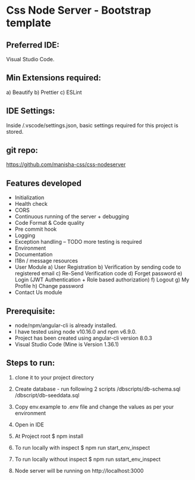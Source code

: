 # Css Node Server - Bootstrap template

## Preferred IDE:

Visual Studio Code.

## Min Extensions required:

a) Beautify
b) Prettier
c) ESLint

## IDE Settings:

Inside /.vscode/settings.json, basic settings required for this project is stored.

## git repo:

https://github.com/manisha-css/css-nodeserver

## Features developed

- Initialization
- Health check
- CORS
- Continuous running of the server + debugging
- Code Format & Code quality
- Pre commit hook
- Logging
- Exception handling – TODO more testing is required
- Environment
- Documentation
- I18n / message resources
- User Module
  a) User Registration
  b) Verification by sending code to registered email
  c) Re-Send Verification code
  d) Forget password
  e) Login (JWT Authentication + Role based authorization)
  f) Logout
  g) My Profile
  h) Change password
- Contact Us module

## Prerequisite:

- node/npm/angular-cli is already installed.
- I have tested using node v10.16.0 and npm v6.9.0.
- Project has been created using angular-cli version 8.0.3
- Visual Studio Code (Mine is Version 1.36.1)

## Steps to run:

1. clone it to your project directory
2. Create database - run following 2 scripts
   /dbscripts/db-schema.sql
   /dbscript/db-seeddata.sql
3. Copy env.example to .env file and change the values as per your environment
4. Open in IDE
5. At Project root
   \$ npm install

6. To run locally with inspect
   \$ npm run start_env_inspect

7. To run locally without inspect
   \$ npm run sstart_env_inspect

8. Node server will be running on http://localhost:3000
